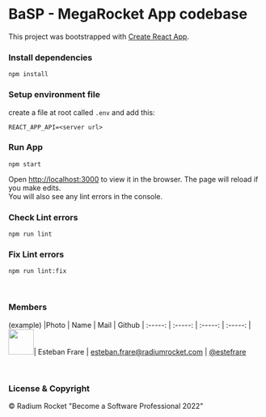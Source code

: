 # BaSP - MegaRocket App codebase

This project was bootstrapped with [Create React App](https://github.com/facebook/create-react-app).


### Install dependencies

    npm install

### Setup environment file
create a file at root called `.env` and add this:

    REACT_APP_API=<server url>

### Run App
    npm start

Open [http://localhost:3000](http://localhost:3000) to view it in the browser.
The page will reload if you make edits.\
You will also see any lint errors in the console.


### Check Lint errors
    npm run lint

### Fix Lint errors
    npm run lint:fix

<br>

### Members

(example)
|Photo | Name  | Mail | Github
| :-----: | :-----: | :-----: | :-----: |
<img src="https://avatars.githubusercontent.com/u/20587232?v=4" height="50" width="50">| Esteban Frare | esteban.frare@radiumrocket.com | [@estefrare](https://github.com/estefrare)



<br>

### License & Copyright

© Radium Rocket "Become a Software Professional 2022"